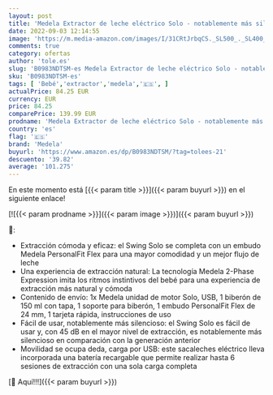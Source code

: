 ```yaml
---
layout: post
title: 'Medela Extractor de leche eléctrico Solo - notablemente más silencioso  recargable por USB  con embudo PersonalFit Flex y tecnología de extracción de 2 fases de Medela'
date: 2022-09-03 12:14:55
image: 'https://m.media-amazon.com/images/I/31CRtJrbqCS._SL500_._SL400_.jpg'
comments: true
category: ofertas
author: 'tole.es'
slug: 'B0983NDTSM-es Medela Extractor de leche eléctrico Solo - notablemente...'
sku: 'B0983NDTSM-es'
tags: [ 'Bebé','extractor','medela','🇪🇸', ]
actualPrice: 84.25 EUR
currency: EUR
price: 84.25
comparePrice: 139.99 EUR
prodname: 'Medela Extractor de leche eléctrico Solo - notablemente más silencioso  recargable por USB  con embudo PersonalFit Flex y tecnología de extracción de 2 fases de Medela'
country: 'es'
flag: '🇪🇸'
brand: 'Medela'
buyurl: 'https://www.amazon.es/dp/B0983NDTSM/?tag=tolees-21'
descuento: '39.82'
average: '101.275'
---
```


En este momento está [{{< param title >}}]({{< param buyurl >}}) en el siguiente enlace!

[![{{< param prodname >}}]({{< param image >}})]({{< param buyurl >}})

🔎:

- Extracción cómoda y eficaz: el Swing Solo se completa con un embudo Medela PersonalFit Flex para una mayor comodidad y un mejor flujo de leche
- Una experiencia de extracción natural: La tecnología Medela 2-Phase Expression imita los ritmos instintivos del bebé para una experiencia de extracción más natural y cómoda
- Contenido de envío: 1x Medela unidad de motor Solo, USB, 1 biberón de 150 ml con tapa, 1 soporte para biberón, 1 embudo PersonalFit Flex de 24 mm, 1 tarjeta rápida, instrucciones de uso
- Fácil de usar, notablemente más silencioso: el Swing Solo es fácil de usar y, con 45 dB en el mayor nivel de extracción, es notablemente más silencioso en comparación con la generación anterior
- Movilidad se ocupa deda, carga por USB: este sacaleches eléctrico lleva incorporada una batería recargable que permite realizar hasta 6 sesiones de extracción con una sola carga completa

[🛒 Aquí!!!]({{< param buyurl >}})

